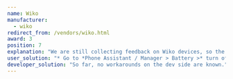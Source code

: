 ```yaml
---
name: Wiko
manufacturer:
  - wiko
redirect_from: /vendors/wiko.html
award: 3
position: 7
explanation: "We are still collecting feedback on Wiko devices, so the following may not be a exhaustive list of issues. Wiko\ndevices are however definitely problematic in terms of non-standard background process optimizations and adjustments to the settings that need to be done to make apps work properly."
user_solution: "* Go to *Phone Assistant / Manager > Battery >* turn off *Eco Mode*.\n* Go back and go to *Manual mode*\n* Tap on the *Gear icon* on top right *> Background apps whitelist >* Now select *Your app*\n<div class=\"img-block\">\n  <figure>\n    <img src=\"/assets/img/wiko/wiko_1.png\">\n    <figcaption>1. Start <strong>Phone assist</strong><br/>and tap <strong>Tap Power Saver</strong></figcaption>\n  </figure>\n  <figure>\n    <img src=\"/assets/img/wiko/wiko_2.png\">\n    <figcaption>2. Turn Eco. Mode OFF<br/>and tap \"Optimized mode\"</figcaption>\n  </figure>\n  <figure>\n    <img src=\"/assets/img/wiko/wiko_3.png\">\n    <figcaption>3. Disable \"Optimized mode\"<br/>, or make sure your app is not optimized</figcaption>\n  </figure>\n  <figure>\n    <img src=\"/assets/img/wiko/wiko_4.png\">\n    <figcaption>4. Go to \"Advanced settings\"</figcaption>\n  </figure>\n  <figure>\n    <img src=\"/assets/img/wiko/wiko_5.png\">\n    <figcaption>5. Get to the<br/> background process whitelist</figcaption>\n  </figure>\n  <figure>\n    <img src=\"/assets/img/wiko/wiko_6.png\">\n    <figcaption>6. Make sure your app<br/> is on the list</figcaption>\n  </figure>\n</div>\n#### Alternatively:\nGo to dialer and put the code `*#*#86569726#*#*` and uncheck *Lowram Enable* And *Background enable*.<br>\n**Note**: This needs to be done again after reboot."
developer_solution: "So far, no workarounds on the dev side are known."
---
```


